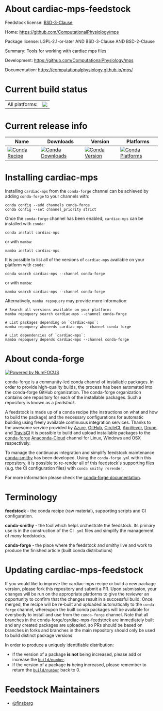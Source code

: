 About cardiac-mps-feedstock
===========================

Feedstock license: [BSD-3-Clause](https://github.com/conda-forge/cardiac-mps-feedstock/blob/main/LICENSE.txt)

Home: https://github.com/ComputationalPhysiology/mps

Package license: LGPL-2.1-or-later AND BSD-3-Clause AND BSD-2-Clause

Summary: Tools for working with cardiac mps files

Development: https://github.com/ComputationalPhysiology/mps

Documentation: https://computationalphysiology.github.io/mps/

Current build status
====================


<table><tr><td>All platforms:</td>
    <td>
      <a href="https://dev.azure.com/conda-forge/feedstock-builds/_build/latest?definitionId=19062&branchName=main">
        <img src="https://dev.azure.com/conda-forge/feedstock-builds/_apis/build/status/cardiac-mps-feedstock?branchName=main">
      </a>
    </td>
  </tr>
</table>

Current release info
====================

| Name | Downloads | Version | Platforms |
| --- | --- | --- | --- |
| [![Conda Recipe](https://img.shields.io/badge/recipe-cardiac--mps-green.svg)](https://anaconda.org/conda-forge/cardiac-mps) | [![Conda Downloads](https://img.shields.io/conda/dn/conda-forge/cardiac-mps.svg)](https://anaconda.org/conda-forge/cardiac-mps) | [![Conda Version](https://img.shields.io/conda/vn/conda-forge/cardiac-mps.svg)](https://anaconda.org/conda-forge/cardiac-mps) | [![Conda Platforms](https://img.shields.io/conda/pn/conda-forge/cardiac-mps.svg)](https://anaconda.org/conda-forge/cardiac-mps) |

Installing cardiac-mps
======================

Installing `cardiac-mps` from the `conda-forge` channel can be achieved by adding `conda-forge` to your channels with:

```
conda config --add channels conda-forge
conda config --set channel_priority strict
```

Once the `conda-forge` channel has been enabled, `cardiac-mps` can be installed with `conda`:

```
conda install cardiac-mps
```

or with `mamba`:

```
mamba install cardiac-mps
```

It is possible to list all of the versions of `cardiac-mps` available on your platform with `conda`:

```
conda search cardiac-mps --channel conda-forge
```

or with `mamba`:

```
mamba search cardiac-mps --channel conda-forge
```

Alternatively, `mamba repoquery` may provide more information:

```
# Search all versions available on your platform:
mamba repoquery search cardiac-mps --channel conda-forge

# List packages depending on `cardiac-mps`:
mamba repoquery whoneeds cardiac-mps --channel conda-forge

# List dependencies of `cardiac-mps`:
mamba repoquery depends cardiac-mps --channel conda-forge
```


About conda-forge
=================

[![Powered by
NumFOCUS](https://img.shields.io/badge/powered%20by-NumFOCUS-orange.svg?style=flat&colorA=E1523D&colorB=007D8A)](https://numfocus.org)

conda-forge is a community-led conda channel of installable packages.
In order to provide high-quality builds, the process has been automated into the
conda-forge GitHub organization. The conda-forge organization contains one repository
for each of the installable packages. Such a repository is known as a *feedstock*.

A feedstock is made up of a conda recipe (the instructions on what and how to build
the package) and the necessary configurations for automatic building using freely
available continuous integration services. Thanks to the awesome service provided by
[Azure](https://azure.microsoft.com/en-us/services/devops/), [GitHub](https://github.com/),
[CircleCI](https://circleci.com/), [AppVeyor](https://www.appveyor.com/),
[Drone](https://cloud.drone.io/welcome), and [TravisCI](https://travis-ci.com/)
it is possible to build and upload installable packages to the
[conda-forge](https://anaconda.org/conda-forge) [Anaconda-Cloud](https://anaconda.org/)
channel for Linux, Windows and OSX respectively.

To manage the continuous integration and simplify feedstock maintenance
[conda-smithy](https://github.com/conda-forge/conda-smithy) has been developed.
Using the ``conda-forge.yml`` within this repository, it is possible to re-render all of
this feedstock's supporting files (e.g. the CI configuration files) with ``conda smithy rerender``.

For more information please check the [conda-forge documentation](https://conda-forge.org/docs/).

Terminology
===========

**feedstock** - the conda recipe (raw material), supporting scripts and CI configuration.

**conda-smithy** - the tool which helps orchestrate the feedstock.
                   Its primary use is in the construction of the CI ``.yml`` files
                   and simplify the management of *many* feedstocks.

**conda-forge** - the place where the feedstock and smithy live and work to
                  produce the finished article (built conda distributions)


Updating cardiac-mps-feedstock
==============================

If you would like to improve the cardiac-mps recipe or build a new
package version, please fork this repository and submit a PR. Upon submission,
your changes will be run on the appropriate platforms to give the reviewer an
opportunity to confirm that the changes result in a successful build. Once
merged, the recipe will be re-built and uploaded automatically to the
`conda-forge` channel, whereupon the built conda packages will be available for
everybody to install and use from the `conda-forge` channel.
Note that all branches in the conda-forge/cardiac-mps-feedstock are
immediately built and any created packages are uploaded, so PRs should be based
on branches in forks and branches in the main repository should only be used to
build distinct package versions.

In order to produce a uniquely identifiable distribution:
 * If the version of a package **is not** being increased, please add or increase
   the [``build/number``](https://docs.conda.io/projects/conda-build/en/latest/resources/define-metadata.html#build-number-and-string).
 * If the version of a package **is** being increased, please remember to return
   the [``build/number``](https://docs.conda.io/projects/conda-build/en/latest/resources/define-metadata.html#build-number-and-string)
   back to 0.

Feedstock Maintainers
=====================

* [@finsberg](https://github.com/finsberg/)

